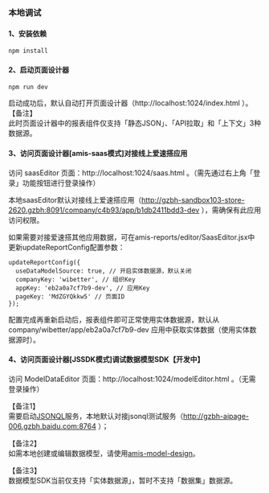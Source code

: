 ### 本地调试
#### 1、安装依赖  
```
npm install
```
#### 2、启动页面设计器
```
npm run dev
```
启动成功后，默认自动打开页面设计器（http://localhost:1024/index.html ）。  
【备注】  
此时页面设计器中的报表组件仅支持「静态JSON」、「API拉取」和「上下文」3种数据源。

#### 3、访问页面设计器[amis-saas模式]对接线上爱速搭应用  
访问 saasEditor 页面：http://localhost:1024/saas.html 。（需先通过右上角「登录」功能按钮进行登录操作）

本地saasEditor默认对接线上爱速搭应用（http://gzbh-sandbox103-store-2620.gzbh:8091/company/c4b93/app/b1db2411bdd3-dev ），需确保有此应用访问权限。

如果需要对接爱速搭其他应用数据，可在amis-reports/editor/SaasEditor.jsx中更新updateReportConfig配置参数：
```
updateReportConfig({
  useDataModelSource: true, // 开启实体数据源，默认关闭
  companyKey: 'wibetter', // 组织Key
  appKey: 'eb2a0a7cf7b9-dev', // 应用Key
  pageKey: 'MdZGYQkkw5' // 页面ID
});
```
配置完成再重新启动后，报表组件即可正常使用实体数据源，默认从 company/wibetter/app/eb2a0a7cf7b9-dev 应用中获取实体数据（使用实体数据源时）。

#### 4、访问页面设计器[JSSDK模式]调试数据模型SDK【开发中】  
访问 ModelDataEditor 页面：http://localhost:1024/modelEditor.html 。（无需登录操作）

【备注1】  
需要启动[JSONQL](https://jsonql.now.baidu.com/dev/server)服务，本地默认对接jsonql测试服务（http://gzbh-aipage-006.gzbh.baidu.com:8764 ）；  

【备注2】  
如需本地创建或编辑数据模型，请使用[amis-model-design](https://www.npmjs.com/package/amis-model-design)。

【备注3】  
数据模型SDK当前仅支持「实体数据源」，暂时不支持「数据集」数据源。
